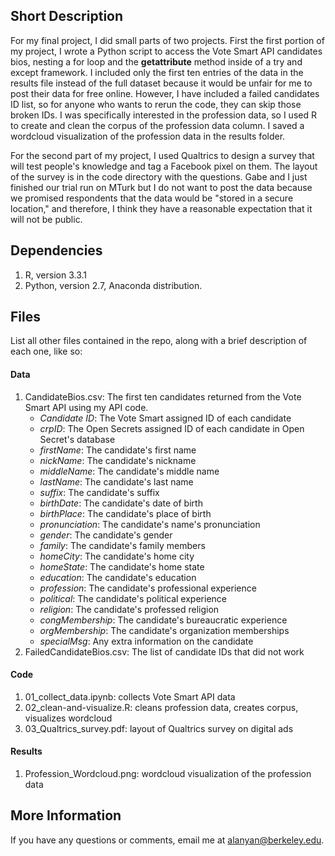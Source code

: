 ## Short Description

For my final project, I did small parts of two projects. First the first portion of my project, I wrote a Python script to access the Vote Smart API candidates bios, nesting a for loop and the __getattribute__ method inside of a try and except framework. I included only the first ten entries of the data in the results file instead of the full dataset because it would be unfair for me to post their data for free online. However, I have included a failed candidates ID list, so for anyone who wants to rerun the code, they can skip those broken IDs. I was specifically interested in the profession data, so I used R to create and clean the corpus of the profession data column. I saved a wordcloud visualization of the profession data in the results folder.

For the second part of my project, I used Qualtrics to design a survey that will test people's knowledge and tag a Facebook pixel on them. The layout of the survey is in the code directory with the questions. Gabe and I just finished our trial run on MTurk but I do not want to post the data because we promised respondents that the data would be "stored in a secure location," and therefore, I think they have a reasonable expectation that it will not be public.

## Dependencies

1. R, version 3.3.1
2. Python, version 2.7, Anaconda distribution.

## Files

List all other files contained in the repo, along with a brief description of each one, like so:

#### Data

1. CandidateBios.csv: The first ten candidates returned from the Vote Smart API using my API code.
    - *Candidate ID*: The Vote Smart assigned ID of each candidate
    - *crpID*: The Open Secrets assigned ID of each candidate in Open Secret's database
    - *firstName*: The candidate's first name
    - *nickName*: The candidate's nickname
    - *middleName*: The candidate's middle name
    - *lastName*: The candidate's last name
    - *suffix*: The candidate's suffix
    - *birthDate*: The candidate's date of birth
    - *birthPlace*: The candidate's place of birth
    - *pronunciation*: The candidate's name's pronunciation
    - *gender*: The candidate's gender
    - *family*: The candidate's family members
    - *homeCity*: The candidate's home city
    - *homeState*: The candidate's home state
    - *education*: The candidate's education
    - *profession*: The candidate's professional experience
    - *political*: The candidate's political experience
    - *religion*: The candidate's professed religion
    - *congMembership*: The candidate's bureaucratic experience
    - *orgMembership*: The candidate's organization memberships
    - *specialMsg*: Any extra information on the candidate
2. FailedCandidateBios.csv: The list of candidate IDs that did not work
    
#### Code

1. 01_collect_data.ipynb: collects Vote Smart API data 
2. 02_clean-and-visualize.R: cleans profession data, creates corpus, visualizes wordcloud
3. 03_Qualtrics_survey.pdf: layout of Qualtrics survey on digital ads

#### Results

1. Profession_Wordcloud.png: wordcloud visualization of the profession data

## More Information

If you have any questions or comments, email me at alanyan@berkeley.edu.

